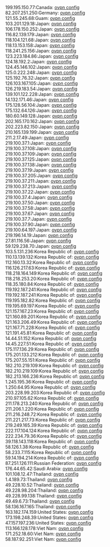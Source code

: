 199.195.150.77:Canada: [ovpn config](vpn/199_195_150_77.ovpn)  
82.207.251.250:Germany: [ovpn config](vpn/82_207_251_250.ovpn)  
121.55.245.68:Guam: [ovpn config](vpn/121_55_245_68.ovpn)  
103.201.129.18:Japan: [ovpn config](vpn/103_201_129_18.ovpn)  
106.178.150.252:Japan: [ovpn config](vpn/106_178_150_252.ovpn)  
116.82.139.179:Japan: [ovpn config](vpn/116_82_139_179.ovpn)  
118.104.121.68:Japan: [ovpn config](vpn/118_104_121_68.ovpn)  
118.13.153.158:Japan: [ovpn config](vpn/118_13_153_158.ovpn)  
118.241.25.156:Japan: [ovpn config](vpn/118_241_25_156.ovpn)  
123.223.184.86:Japan: [ovpn config](vpn/123_223_184_86.ovpn)  
124.18.192.2:Japan: [ovpn config](vpn/124_18_192_2.ovpn)  
124.45.146.102:Japan: [ovpn config](vpn/124_45_146_102.ovpn)  
125.0.222.248:Japan: [ovpn config](vpn/125_0_222_248.ovpn)  
125.192.76.32:Japan: [ovpn config](vpn/125_192_76_32.ovpn)  
126.103.167.105:Japan: [ovpn config](vpn/126_103_167_105.ovpn)  
126.219.183.54:Japan: [ovpn config](vpn/126_219_183_54.ovpn)  
139.101.122.228:Japan: [ovpn config](vpn/139_101_122_228.ovpn)  
14.132.171.46:Japan: [ovpn config](vpn/14_132_171_46.ovpn)  
175.128.56.104:Japan: [ovpn config](vpn/175_128_56_104.ovpn)  
175.132.64.126:Japan: [ovpn config](vpn/175_132_64_126.ovpn)  
180.60.149.128:Japan: [ovpn config](vpn/180_60_149_128.ovpn)  
202.165.170.162:Japan: [ovpn config](vpn/202_165_170_162.ovpn)  
202.223.82.150:Japan: [ovpn config](vpn/202_223_82_150.ovpn)  
210.165.139.199:Japan: [ovpn config](vpn/210_165_139_199.ovpn)  
211.2.17.49:Japan: [ovpn config](vpn/211_2_17_49.ovpn)  
219.100.37.1:Japan: [ovpn config](vpn/219_100_37_1.ovpn)  
219.100.37.108:Japan: [ovpn config](vpn/219_100_37_108.ovpn)  
219.100.37.109:Japan: [ovpn config](vpn/219_100_37_109.ovpn)  
219.100.37.125:Japan: [ovpn config](vpn/219_100_37_125.ovpn)  
219.100.37.138:Japan: [ovpn config](vpn/219_100_37_138.ovpn)  
219.100.37.19:Japan: [ovpn config](vpn/219_100_37_19.ovpn)  
219.100.37.205:Japan: [ovpn config](vpn/219_100_37_205.ovpn)  
219.100.37.211:Japan: [ovpn config](vpn/219_100_37_211.ovpn)  
219.100.37.213:Japan: [ovpn config](vpn/219_100_37_213.ovpn)  
219.100.37.22:Japan: [ovpn config](vpn/219_100_37_22.ovpn)  
219.100.37.4:Japan: [ovpn config](vpn/219_100_37_4.ovpn)  
219.100.37.50:Japan: [ovpn config](vpn/219_100_37_50.ovpn)  
219.100.37.58:Japan: [ovpn config](vpn/219_100_37_58.ovpn)  
219.100.37.67:Japan: [ovpn config](vpn/219_100_37_67.ovpn)  
219.100.37.7:Japan: [ovpn config](vpn/219_100_37_7.ovpn)  
219.100.37.90:Japan: [ovpn config](vpn/219_100_37_90.ovpn)  
219.100.64.197:Japan: [ovpn config](vpn/219_100_64_197.ovpn)  
219.196.14.19:Japan: [ovpn config](vpn/219_196_14_19.ovpn)  
27.81.116.56:Japan: [ovpn config](vpn/27_81_116_56.ovpn)  
59.129.238.70:Japan: [ovpn config](vpn/59_129_238_70.ovpn)  
103.5.131.236:Korea Republic of: [ovpn config](vpn/103_5_131_236.ovpn)  
110.13.139.132:Korea Republic of: [ovpn config](vpn/110_13_139_132.ovpn)  
112.160.13.32:Korea Republic of: [ovpn config](vpn/112_160_13_32.ovpn)  
116.126.217.63:Korea Republic of: [ovpn config](vpn/116_126_217_63.ovpn)  
118.218.164.149:Korea Republic of: [ovpn config](vpn/118_218_164_149.ovpn)  
118.218.253.20:Korea Republic of: [ovpn config](vpn/118_218_253_20.ovpn)  
118.35.180.84:Korea Republic of: [ovpn config](vpn/118_35_180_84.ovpn)  
119.192.187.241:Korea Republic of: [ovpn config](vpn/119_192_187_241.ovpn)  
119.192.187.241:Korea Republic of: [ovpn config](vpn/119_192_187_241.ovpn)  
119.195.182.82:Korea Republic of: [ovpn config](vpn/119_195_182_82.ovpn)  
119.195.69.197:Korea Republic of: [ovpn config](vpn/119_195_69_197.ovpn)  
121.157.167.23:Korea Republic of: [ovpn config](vpn/121_157_167_23.ovpn)  
121.160.89.201:Korea Republic of: [ovpn config](vpn/121_160_89_201.ovpn)  
121.163.206.49:Korea Republic of: [ovpn config](vpn/121_163_206_49.ovpn)  
121.167.71.228:Korea Republic of: [ovpn config](vpn/121_167_71_228.ovpn)  
121.191.45.81:Korea Republic of: [ovpn config](vpn/121_191_45_81.ovpn)  
14.44.51.152:Korea Republic of: [ovpn config](vpn/14_44_51_152.ovpn)  
14.45.227.51:Korea Republic of: [ovpn config](vpn/14_45_227_51.ovpn)  
175.117.136.29:Korea Republic of: [ovpn config](vpn/175_117_136_29.ovpn)  
175.201.133.212:Korea Republic of: [ovpn config](vpn/175_201_133_212.ovpn)  
175.207.55.151:Korea Republic of: [ovpn config](vpn/175_207_55_151.ovpn)  
182.210.219.109:Korea Republic of: [ovpn config](vpn/182_210_219_109.ovpn)  
182.210.219.109:Korea Republic of: [ovpn config](vpn/182_210_219_109.ovpn)  
182.213.166.236:Korea Republic of: [ovpn config](vpn/182_213_166_236.ovpn)  
1.245.195.36:Korea Republic of: [ovpn config](vpn/1_245_195_36.ovpn)  
1.250.64.95:Korea Republic of: [ovpn config](vpn/1_250_64_95.ovpn)  
203.228.99.203:Korea Republic of: [ovpn config](vpn/203_228_99_203.ovpn)  
210.97.105.62:Korea Republic of: [ovpn config](vpn/210_97_105_62.ovpn)  
211.178.213.240:Korea Republic of: [ovpn config](vpn/211_178_213_240.ovpn)  
211.206.1.220:Korea Republic of: [ovpn config](vpn/211_206_1_220.ovpn)  
211.216.248.72:Korea Republic of: [ovpn config](vpn/211_216_248_72.ovpn)  
211.221.217.73:Korea Republic of: [ovpn config](vpn/211_221_217_73.ovpn)  
219.249.165.39:Korea Republic of: [ovpn config](vpn/219_249_165_39.ovpn)  
222.117.104.124:Korea Republic of: [ovpn config](vpn/222_117_104_124.ovpn)  
222.234.79.36:Korea Republic of: [ovpn config](vpn/222_234_79_36.ovpn)  
39.118.143.118:Korea Republic of: [ovpn config](vpn/39_118_143_118.ovpn)  
58.126.1.38:Korea Republic of: [ovpn config](vpn/58_126_1_38.ovpn)  
58.233.7.115:Korea Republic of: [ovpn config](vpn/58_233_7_115.ovpn)  
59.14.194.214:Korea Republic of: [ovpn config](vpn/59_14_194_214.ovpn)  
87.251.126.111:Russian Federation: [ovpn config](vpn/87_251_126_111.ovpn)  
176.44.65.42:Saudi Arabia: [ovpn config](vpn/176_44_65_42.ovpn)  
101.108.12.47:Thailand: [ovpn config](vpn/101_108_12_47.ovpn)  
1.4.189.73:Thailand: [ovpn config](vpn/1_4_189_73.ovpn)  
49.228.10.52:Thailand: [ovpn config](vpn/49_228_10_52.ovpn)  
49.228.98.204:Thailand: [ovpn config](vpn/49_228_98_204.ovpn)  
49.228.99.138:Thailand: [ovpn config](vpn/49_228_99_138.ovpn)  
49.49.6.73:Thailand: [ovpn config](vpn/49_49_6_73.ovpn)  
58.136.167.165:Thailand: [ovpn config](vpn/58_136_167_165.ovpn)  
163.182.174.159:United States: [ovpn config](vpn/163_182_174_159.ovpn)  
173.198.248.39:United States: [ovpn config](vpn/173_198_248_39.ovpn)  
47.157.197.236:United States: [ovpn config](vpn/47_157_197_236.ovpn)  
113.166.128.178:Viet Nam: [ovpn config](vpn/113_166_128_178.ovpn)  
171.252.18.60:Viet Nam: [ovpn config](vpn/171_252_18_60.ovpn)  
58.187.92.251:Viet Nam: [ovpn config](vpn/58_187_92_251.ovpn)  
